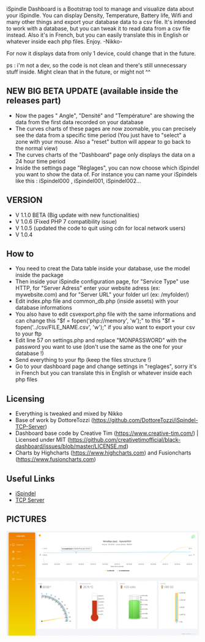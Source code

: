 iSpindle Dashboard is a Bootstrap tool to manage and visualize data about your iSpindle.
You can display Density, Temperature, Battery life, Wifi and many other things and export your database data to a csv file.
It's intended to work with a database, but you can tweak it to read data from a csv file instead.
Also it's in French, but you can easily translate this in English or whatever inside each php files.
Enjoy. -Nikko-

For now it displays data from only 1 device, could change that in the future.

ps : i'm not a dev, so the code is not clean and there's still unnecessary stuff inside.
Might clean that in the future, or might not ^^


## NEW BIG BETA UPDATE (available inside the releases part)

- Now the pages " Angle", "Densité" and "Température" are showing the data from the first data recorded on your database
- The curves charts of these pages are now zoomable, you can precisely see the data from a specific time period
  (You just have to "select" a zone with your mouse. Also a "reset" button will appear to go back to the normal view)
- The curves charts of the "Dashboard" page only displays the data on a 24 hour time period
- Inside the settings page "Réglages", you can now choose which iSpindel you want to show the data of. For instance you can name your iSpindels like this : iSpindel000 , iSpindel001, iSpindel002...


## VERSION

- V 1.1.0 BETA (Big update with new functionalities)
- V 1.0.6 (Fixed PHP 7 compatibility issue)
- V 1.0.5 (updated the code to quit using cdn for local network users)
- V 1.0.4


## How to

- You need to creat the Data table inside your database, use the model inside the package
- Then inside your iSpindle configuration page, for "Service Type" use HTTP, for "Server Adress" enter your website adress (ex: mywebsite.com) and for "Server URL" your folder url (ex: /myfolder/)
- Edit index.php file and common_db.php (inside assets) with your database informations
- You also have to edit csvexport.php file with the same informations and can change this "$f = fopen('php://memory', 'w');" to this "$f = fopen('../csv/FILE_NAME.csv', 'w');" if you also want to export your csv to your ftp
- Edit line 57 on settings.php and replace "MONPASSWORD" with the password you want to use (don't use the same as the one for your database !)
- Send everything to your ftp  (keep the files structure !)
- Go to your dashboard page and change settings in "reglages", sorry it's in French but you can translate this in English or whatever inside each php files


## Licensing

- Everything is tweaked and mixed by Nikko
- Base of work by DottoreTozzi (https://github.com/DottoreTozzi/iSpindel-TCP-Server)
- Dashboard base code by Creative Tim (https://www.creative-tim.com/)
  | Licensed under MIT (https://github.com/creativetimofficial/black-dashboard/issues/blob/master/LICENSE.md)
- Charts by Highcharts (https://www.highcharts.com) and Fusioncharts (https://www.fusioncharts.com)


## Useful Links

- [iSpindel](https://github.com/universam1/iSpindel)
- [TCP Server](https://github.com/DottoreTozzi/iSpindel-TCP-Server)

## PICTURES

![Screenshot](DeleteMe.gif)
